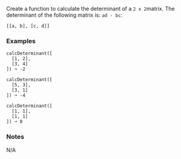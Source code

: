 Create a function to calculate the determinant of a `2 x 2`matrix. The determinant of the following matrix is: `ad - bc`:

    [[a, b], [c, d]]


### Examples ###
    calcDeterminant([
      [1, 2],
      [3, 4]
    ]) ➞ -2

    calcDeterminant([
      [5, 3],
      [3, 1]
    ]) ➞ -4

    calcDeterminant([
      [1, 1],
      [1, 1]
    ]) ➞ 0


### Notes ###
N/A